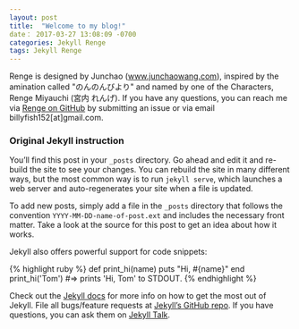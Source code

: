 ```yaml
---
layout: post
title:  "Welcome to my blog!"
date： 2017-03-27 13:08:09 -0700
categories: Jekyll Renge
tags: Jekyll Renge
---
```


Renge is designed by Junchao (www.junchaowang.com), inspired by the amination called "のんのんびより" and named by one of the Characters, Renge Miyauchi (宮内 れんげ). If you have any questions, you can reach me via <a href="https://github.com/billyfish152/Renge">Renge on GitHub</a> by submitting an issue or via email billyfish152[at]gmail.com.

<h3>Original Jekyll instruction</h3>

You’ll find this post in your `_posts` directory. Go ahead and edit it and re-build the site to see your changes. You can rebuild the site in many different ways, but the most common way is to run `jekyll serve`, which launches a web server and auto-regenerates your site when a file is updated.

To add new posts, simply add a file in the `_posts` directory that follows the convention `YYYY-MM-DD-name-of-post.ext` and includes the necessary front matter. Take a look at the source for this post to get an idea about how it works.

Jekyll also offers powerful support for code snippets:

{% highlight ruby %}
def print_hi(name)
  puts "Hi, #{name}"
end
print_hi('Tom')
#=> prints 'Hi, Tom' to STDOUT.
{% endhighlight %}

Check out the [Jekyll docs][jekyll-docs] for more info on how to get the most out of Jekyll. File all bugs/feature requests at [Jekyll’s GitHub repo][jekyll-gh]. If you have questions, you can ask them on [Jekyll Talk][jekyll-talk].

[jekyll-docs]: http://jekyllrb.com/docs/home
[jekyll-gh]:   https://github.com/jekyll/jekyll
[jekyll-talk]: https://talk.jekyllrb.com/
